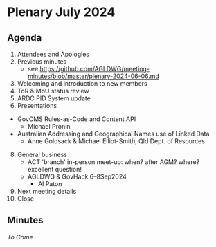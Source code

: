 # Plenary July 2024

## Agenda

1. Attendees and Apologies
2. Previous minutes
   * see https://github.com/AGLDWG/meeting-minutes/blob/master/plenary-2024-06-06.md
3. Welcoming and introduction to new members
4. ToR & MoU status review
5. ARDC PID System update
6. Presentations
  * GovCMS Rules-as-Code and Content API
      * Michael Pronin
  * Australian Addressing and Geographical Names use of Linked Data
      * Anne Goldsack & Michael Elliot-Smith, Qld Dept. of Resources
8. General business
   * ACT 'branch' in-person meet-up: when? after AGM? where? excellent question!
   * AGLDWG & GovHack 6–8Sep2024
       * Al Paton
9. Next meeting details
10. Close

## Minutes

_To Come_
